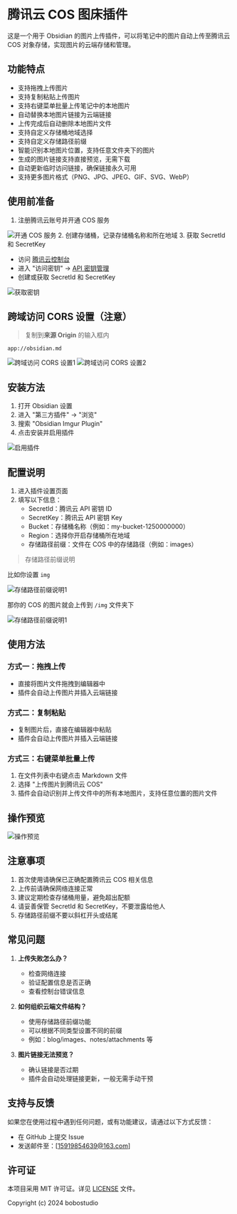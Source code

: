 # 腾讯云 COS 图床插件

这是一个用于 Obsidian 的图片上传插件，可以将笔记中的图片自动上传至腾讯云 COS 对象存储，实现图片的云端存储和管理。

## 功能特点

-   支持拖拽上传图片
-   支持复制粘贴上传图片
-   支持右键菜单批量上传笔记中的本地图片
-   自动替换本地图片链接为云端链接
-   上传完成后自动删除本地图片文件
-   支持自定义存储桶地域选择
-   支持自定义存储路径前缀
-   智能识别本地图片位置，支持任意文件夹下的图片
-   生成的图片链接支持直接预览，无需下载
-   自动更新临时访问链接，确保链接永久可用
-   支持更多图片格式（PNG、JPG、JPEG、GIF、SVG、WebP）

## 使用前准备

1. 注册腾讯云账号并开通 COS 服务

![开通 COS 服务](./images/open-cos.png) 2. 创建存储桶，记录存储桶名称和所在地域 3. 获取 SecretId 和 SecretKey

-   访问 [腾讯云控制台](https://console.cloud.tencent.com/)
-   进入 "访问密钥" -> [API 密钥管理](https://console.cloud.tencent.com/cam/capi)
-   创建或获取 SecretId 和 SecretKey

![获取密钥](./images/get-secret.png)

## 跨域访问 CORS 设置（注意）

> 复制到**来源 Origin** 的输入框内

```shell
app://obsidian.md
```
![跨域访问 CORS 设置1](./images/CORS-1.png)
![跨域访问 CORS 设置2](./images/CORS-2.png)



## 安装方法

1. 打开 Obsidian 设置
2. 进入 "第三方插件" -> "浏览"
3. 搜索 "Obsidian Imgur Plugin"
4. 点击安装并启用插件

![启用插件](./images/active.png)

## 配置说明

1. 进入插件设置页面
2. 填写以下信息：
    - SecretId：腾讯云 API 密钥 ID
    - SecretKey：腾讯云 API 密钥 Key
    - Bucket：存储桶名称（例如：my-bucket-1250000000）
    - Region：选择你开启存储桶所在地域
    - 存储路径前缀：文件在 COS 中的存储路径（例如：images）
  
> 存储路径前缀说明

比如你设置 `img`

![存储路径前缀说明1](./images/prefix-1.png)

那你的 COS 的图片就会上传到 `/img` 文件夹下

![存储路径前缀说明1](./images/prefix-2.png)

## 使用方法

### 方式一：拖拽上传

-   直接将图片文件拖拽到编辑器中
-   插件会自动上传图片并插入云端链接

### 方式二：复制粘贴

-   复制图片后，直接在编辑器中粘贴
-   插件会自动上传图片并插入云端链接

### 方式三：右键菜单批量上传

1. 在文件列表中右键点击 Markdown 文件
2. 选择 "上传图片到腾讯云 COS"
3. 插件会自动识别并上传文件中的所有本地图片，支持任意位置的图片文件

## 操作预览

![操作预览](./images/preview.gif)

## 注意事项

1. 首次使用请确保已正确配置腾讯云 COS 相关信息
2. 上传前请确保网络连接正常
3. 建议定期检查存储桶用量，避免超出配额
4. 请妥善保管 SecretId 和 SecretKey，不要泄露给他人
5. 存储路径前缀不要以斜杠开头或结尾

## 常见问题

1. **上传失败怎么办？**

    - 检查网络连接
    - 验证配置信息是否正确
    - 查看控制台错误信息

2. **如何组织云端文件结构？**

    - 使用存储路径前缀功能
    - 可以根据不同类型设置不同的前缀
    - 例如：blog/images、notes/attachments 等

3. **图片链接无法预览？**
    - 确认链接是否过期
    - 插件会自动处理链接更新，一般无需手动干预

## 支持与反馈

如果您在使用过程中遇到任何问题，或有功能建议，请通过以下方式反馈：

-   在 GitHub 上提交 Issue
-   发送邮件至：[15919854639@163.com]

## 许可证

本项目采用 MIT 许可证。详见 [LICENSE](LICENSE) 文件。

Copyright (c) 2024 bobostudio
